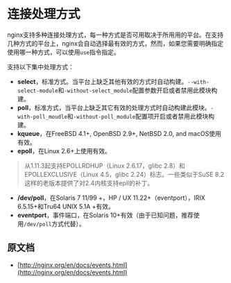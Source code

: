 # 连接处理方式

nginx支持多种连接处理方式，每一种方式是否可用取决于所用用的平台。在支持几种方式的平台上，nginx会自动选择最有效的方式，然而，如果您需要明确指定使用哪一种方式，可以使用`use`指令指定。

支持以下集中处理方式：

- **select**，标准方式。当平台上缺乏其他有效的方式时自动构建。`--with-select-module`和`-without-select_module`配置参数开启或者禁用此模块构建。
- **poll**，标准方式，当平台上缺乏其它有效的处理方式时自动构建此模块。`-with-poll_moudle`和`-without-poll_module`配置项开启或者禁用此模块构建。
- **kqueue**，在FreeBSD 4.1+, OpenBSD 2.9+, NetBSD 2.0, and macOS使用有效。
- **epoll**，在Linux 2.6+上使用有效。

> 从1.11.3起支持EPOLLRDHUP（Linux 2.6.17，glibc 2.8）和EPOLLEXCLUSIVE（Linux 4.5，glibc 2.24）标志。一些类似于SuSE 8.2这样的老版本提供了对2.4内核支持epll的补丁。

- **/dev/poll**，在Solaris 7 11/99 +，HP / UX 11.22+（eventport），IRIX 6.5.15+和Tru64 UNIX 5.1A +有效。
- **eventport**，事件端口，在Solaris 10+有效（由于已知问题，推荐使用`/dev/poll`方式代替）。

## 原文档

- [http://nginx.org/en/docs/events.html](http://nginx.org/en/docs/events.html)
